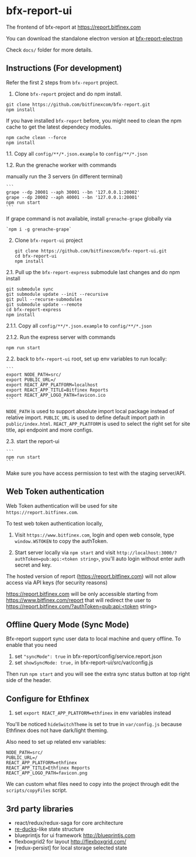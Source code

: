 # bfx-report-ui

The frontend of bfx-report at https://report.bitfinex.com

You can download the standalone electron version at [bfx-report-electron](https://github.com/bitfinexcom/bfx-report-electron)

Check `docs/` folder for more details.

## Instructions (For development)

Refer the first 2 steps from `bfx-report` project.

1. Clone `bfx-report` project and do npm install.

```
git clone https://github.com/bitfinexcom/bfx-report.git
npm install
```

If you have installed `bfx-report` before, you might need to clean the npm cache to get the latest dependecy modules.

```
npm cache clean --force
npm install
```

1.1. Copy all `config/**/*.json.example` to `config/**/*.json`

1.2. Run the grenache worker with commands

manually run the 3 servers (in different terminal)

    ```
    grape --dp 20001 --aph 30001 --bn '127.0.0.1:20002'
    grape --dp 20002 --aph 40001 --bn '127.0.0.1:20001'
    npm run start
    ```

If grape command is not available, install  `grenache-grape` globally via

    `npm i -g grenache-grape`

2. Clone `bfx-report-ui` project

    ```
    git clone https://github.com/bitfinexcom/bfx-report-ui.git
    cd bfx-report-ui
    npm install
    ```

2.1. Pull up the `bfx-report-express` submodule last changes and do npm install

```
git submodule sync
git submodule update --init --recursive
git pull --recurse-submodules
git submodule update --remote
cd bfx-report-express
npm install
```

2.1.1. Copy all `config/**/*.json.example` to `config/**/*.json`

2.1.2. Run the express server with commands

```
npm run start
```

2.2. back to `bfx-report-ui` root, set up env variables to run locally:

    ```
    export NODE_PATH=src/
    export PUBLIC_URL=/
    export REACT_APP_PLATFORM=localhost
    export REACT_APP_TITLE=Bitfinex Reports
    export REACT_APP_LOGO_PATH=favicon.ico
    ```

`NODE_PATH` is used to support absolute import local package instead of relative import.
`PUBLIC_URL` is used to define default import path in `public/index.html`.
`REACT_APP_PLATFORM` is used to select the right set for site title, api endpoint and more configs.

2.3. start the report-ui

    ```
    npm run start
    ```

Make sure you have access permission to test with the staging server/API.

## Web Token authentication

Web Token authentication will be used for site `https://report.bitfinex.com`.

To test web token authentication locally,

1. Visit `https://www.bitfinex.com`, login and open web console, type `window.WSTOKEN` to copy the authToken.

2. Start server locally via `npm start` and visit `http://localhost:3000/?authToken=pub:api:<token string>`, you'll auto login without enter auth secret and key.

The hosted version of report (https://report.bitfinex.com) will not allow access via API keys (for security reasons)

https://report.bitfinex.com will be only accessible starting from https://www.bitfinex.com/report that will redirect the user to https://report.bitfinex.com/?authToken=pub:api:<token string>

## Offline Query Mode (Sync Mode)

Bfx-report support sync user data to local machine and query offline. To enable that you need
1. set `"syncMode": true` in bfx-report/config/service.report.json
2. set `showSyncMode: true,` in bfx-report-ui/src/var/config.js

Then run `npm start` and you will see the extra sync status button at top right side of the header.

## Configure for Ethfinex

1. set `export REACT_APP_PLATFORM=ethfinex` in env variables instead

You'll be noticed `hideSwitchTheme` is set to true in `var/config.js` because Ethfinex does not have dark/light theming.

Also need to set up related env variables:

```
NODE_PATH=src/
PUBLIC_URL=/
REACT_APP_PLATFORM=ethfinex
REACT_APP_TITLE=Ethfinex Reports
REACT_APP_LOGO_PATH=favicon.png
```

We can custom what files need to copy into the project through edit the `scripts/copyFiles` script.

## 3rd party libraries

* react/redux/redux-saga for core architecture
* [re-ducks](https://github.com/alexnm/re-ducks)-like state structure
* blueprintjs for ui framework http://blueprintjs.com
* flexboxgrid2 for layout http://flexboxgrid.com/
* [redux-persist] for local storage selected state
